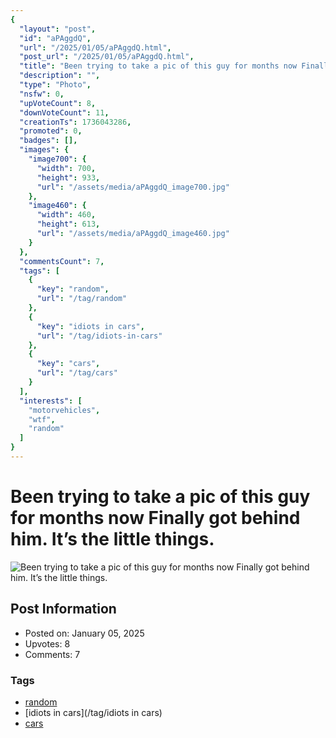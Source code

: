 ```yaml
---
{
  "layout": "post",
  "id": "aPAggdQ",
  "url": "/2025/01/05/aPAggdQ.html",
  "post_url": "/2025/01/05/aPAggdQ.html",
  "title": "Been trying to take a pic of this guy for months now Finally got behind him. It’s the little things.",
  "description": "",
  "type": "Photo",
  "nsfw": 0,
  "upVoteCount": 8,
  "downVoteCount": 11,
  "creationTs": 1736043286,
  "promoted": 0,
  "badges": [],
  "images": {
    "image700": {
      "width": 700,
      "height": 933,
      "url": "/assets/media/aPAggdQ_image700.jpg"
    },
    "image460": {
      "width": 460,
      "height": 613,
      "url": "/assets/media/aPAggdQ_image460.jpg"
    }
  },
  "commentsCount": 7,
  "tags": [
    {
      "key": "random",
      "url": "/tag/random"
    },
    {
      "key": "idiots in cars",
      "url": "/tag/idiots-in-cars"
    },
    {
      "key": "cars",
      "url": "/tag/cars"
    }
  ],
  "interests": [
    "motorvehicles",
    "wtf",
    "random"
  ]
}
---
```


# Been trying to take a pic of this guy for months now Finally got behind him. It’s the little things.

![Been trying to take a pic of this guy for months now Finally got behind him. It’s the little things.](/assets/media/aPAggdQ_image700.jpg)

## Post Information

- Posted on: January 05, 2025
- Upvotes: 8
- Comments: 7

### Tags

- [random](/tag/random)
- [idiots in cars](/tag/idiots in cars)
- [cars](/tag/cars)
